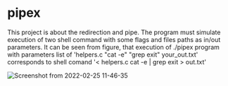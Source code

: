 # pipex
This project is about the redirection and pipe. The program must simulate execution of two shell command with some flags and files paths as in/out parameters. It can be seen from figure, that execution of ./pipex program with parameters list of 'helpers.c "cat -e" "grep exit" your_out.txt' corresponds to shell comand '< helpers.c cat -e | grep exit > out.txt'

![Screenshot from 2022-02-25 11-46-35](https://user-images.githubusercontent.com/87668146/155684216-dda74446-ccc3-4e8a-ae06-52f0626e1aea.png)
